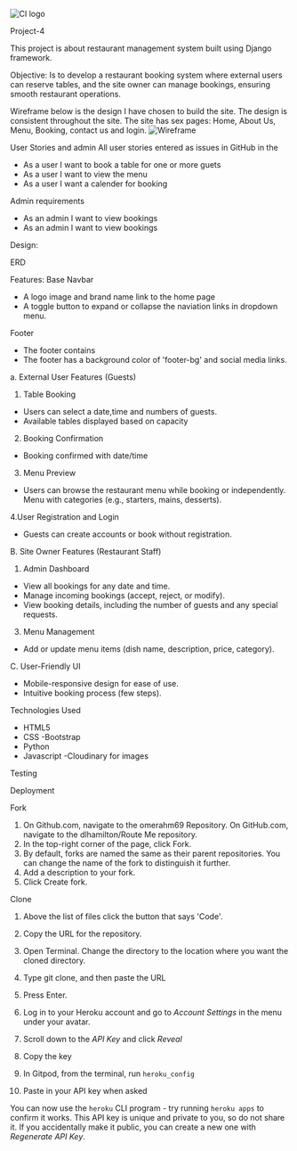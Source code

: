 ![CI logo](https://codeinstitute.s3.amazonaws.com/fullstack/ci_logo_small.png)

Project-4

This project is about restaurant management system built using Django framework.

Objective:
Is to develop a restaurant booking system where external users can reserve tables, and the site owner can manage bookings, ensuring smooth restaurant operations.

Wireframe below is the design I have chosen to build the site. The design is consistent throughout the site. The site has sex pages: Home, About Us, Menu, Booking, contact us and login.
![Wireframe](images/image.png)

User Stories and admin
All user stories entered as issues in GitHub in the
- As a user I want to book a table for one or more guets
- As a user I want to view the menu
- As a user I want a calender for booking

Admin requirements
- As an admin I want to view bookings
- As an admin I want to view bookings

Design:

ERD

Features:
Base
Navbar
- A logo image and brand name link to the home page
- A toggle button to expand or collapse the naviation links in dropdown menu.

Footer
- The footer contains
- The footer has a background color of 'footer-bg' and social media links.

a. External User Features (Guests)
1. Table Booking
- Users can select a date,time and numbers of guests.
- Available tables displayed based on capacity

2. Booking Confirmation
- Booking confirmed with date/time

3. Menu Preview
- Users can browse the restaurant menu while booking or independently.
Menu with categories (e.g., starters, mains, desserts).

4.User Registration and Login

- Guests can create accounts or book without registration.

B. Site Owner Features (Restaurant Staff)
1. Admin Dashboard
- View all bookings for any date and time.
- Manage incoming bookings (accept, reject, or modify).
- View booking details, including the number of guests and any special requests.
3. Menu Management

- Add or update menu items (dish name, description, price, category).

C. User-Friendly UI

- Mobile-responsive design for ease of use.
- Intuitive booking process (few steps).





Technologies Used
- HTML5
- CSS
-Bootstrap
- Python
- Javascript
-Cloudinary for images


Testing


Deployment

Fork
1. On Github.com, navigate to the omerahm69 Repository.
On GitHub.com, navigate to the dlhamilton/Route Me repository.
2. In the top-right corner of the page, click Fork.
3. By default, forks are named the same as their parent repositories. You can change the name of the fork to distinguish it further.
4. Add a description to your fork.
5. Click Create fork.
 
Clone
1. Above the list of files click the button that says 'Code'.
2. Copy the URL for the repository.
3. Open Terminal. Change the directory to the location where you want the cloned directory.
4. Type git clone, and then paste the URL
5. Press Enter.

1. Log in to your Heroku account and go to *Account Settings* in the menu under your avatar.
2. Scroll down to the *API Key* and click *Reveal*
3. Copy the key
4. In Gitpod, from the terminal, run `heroku_config`
5. Paste in your API key when asked

You can now use the `heroku` CLI program - try running `heroku apps` to confirm it works. This API key is unique and private to you, so do not share it. If you accidentally make it public, you can create a new one with _Regenerate API Key_.



